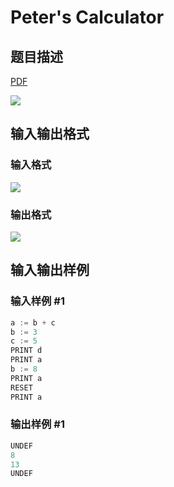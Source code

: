 # Peter&#039;s Calculator

## 题目描述

[problemUrl]: https://uva.onlinejudge.org/index.php?option=com_onlinejudge&Itemid=8&category=3&page=show_problem&problem=134

[PDF](https://uva.onlinejudge.org/external/1/p198.pdf)

![](https://cdn.luogu.com.cn/upload/vjudge_pic/UVA198/dff6a6f473136c9470172752d39fac83d2bc415f.png)

## 输入输出格式

### 输入格式

![](https://cdn.luogu.com.cn/upload/vjudge_pic/UVA198/05b7f76ee2feaf822745320f25be412af4243f8f.png)

### 输出格式

![](https://cdn.luogu.com.cn/upload/vjudge_pic/UVA198/0375d2529d986a089bac9b20c6ee69cc1e05f854.png)

## 输入输出样例

### 输入样例 #1

```cpp
a := b + c
b := 3
c := 5
PRINT d
PRINT a
b := 8
PRINT a
RESET
PRINT a
```


### 输出样例 #1

```cpp
UNDEF
8
13
UNDEF
```


